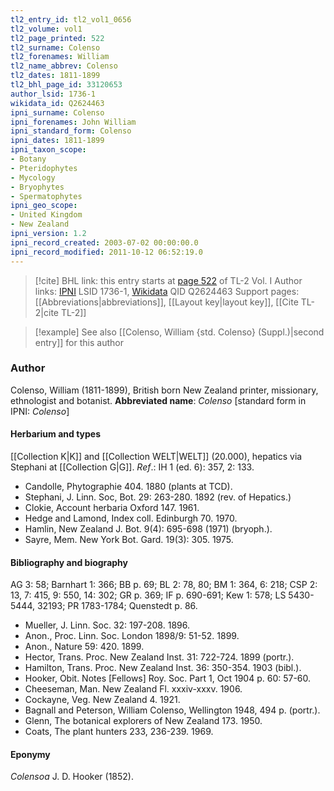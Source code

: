 ```yaml
---
tl2_entry_id: tl2_vol1_0656
tl2_volume: vol1
tl2_page_printed: 522
tl2_surname: Colenso
tl2_forenames: William
tl2_name_abbrev: Colenso
tl2_dates: 1811-1899
tl2_bhl_page_id: 33120653
author_lsid: 1736-1
wikidata_id: Q2624463
ipni_surname: Colenso
ipni_forenames: John William
ipni_standard_form: Colenso
ipni_dates: 1811-1899
ipni_taxon_scope: 
- Botany
- Pteridophytes
- Mycology
- Bryophytes
- Spermatophytes
ipni_geo_scope: 
- United Kingdom
- New Zealand
ipni_version: 1.2
ipni_record_created: 2003-07-02 00:00:00.0
ipni_record_modified: 2011-10-12 06:52:19.0
---
```


> [!cite] BHL link: this entry starts at [page 522](https://www.biodiversitylibrary.org/page/33120653) of TL-2 Vol. I
> Author links: [IPNI](https://www.ipni.org/a/1736-1) LSID 1736-1, [Wikidata](https://www.wikidata.org/wiki/Q2624463) QID Q2624463
> Support pages: [[Abbreviations|abbreviations]], [[Layout key|layout key]], [[Cite TL-2|cite TL-2]]

> [!example] See also [[Colenso, William {std. Colenso} (Suppl.)|second entry]] for this author

### Author

Colenso, William (1811-1899), British born New Zealand printer, missionary, ethnologist and botanist. 
**Abbreviated name**: *Colenso* \[standard form in IPNI: *Colenso*\]

#### Herbarium and types

[[Collection K|K]] and [[Collection WELT|WELT]] (20.000), hepatics via Stephani at [[Collection G|G]].
*Ref*.: IH 1 (ed. 6): 357, 2: 133.
- Candolle, Phytographie 404. 1880 (plants at TCD).
- Stephani, J. Linn. Soc, Bot. 29: 263-280. 1892 (rev. of Hepatics.)
- Clokie, Account herbaria Oxford 147. 1961.
- Hedge and Lamond, Index coll. Edinburgh 70. 1970.
- Hamlin, New Zealand J. Bot. 9(4): 695-698 (1971) (bryoph.).
- Sayre, Mem. New York Bot. Gard. 19(3): 305. 1975.

#### Bibliography and biography

AG 3: 58; Barnhart 1: 366; BB p. 69; BL 2: 78, 80; BM 1: 364, 6: 218; CSP 2: 13, 7: 415, 9: 550, 14: 302; GR p. 369; IF p. 690-691; Kew 1: 578; LS 5430-5444, 32193; PR 1783-1784; Quenstedt p. 86.
- Mueller, J. Linn. Soc. 32: 197-208. 1896.
- Anon., Proc. Linn. Soc. London 1898/9: 51-52. 1899.
- Anon., Nature 59: 420. 1899.
- Hector, Trans. Proc. New Zealand Inst. 31: 722-724. 1899 (portr.).
- Hamilton, Trans. Proc. New Zealand Inst. 36: 350-354. 1903 (bibl.).
- Hooker, Obit. Notes \[Fellows\] Roy. Soc. Part 1, Oct 1904 p. 60: 57-60.
- Cheeseman, Man. New Zealand Fl. xxxiv-xxxv. 1906.
- Cockayne, Veg. New Zealand 4. 1921.
- Bagnall and Peterson, William Colenso, Wellington 1948, 494 p. (portr.).
- Glenn, The botanical explorers of New Zealand 173. 1950.
- Coats, The plant hunters 233, 236-239. 1969.

#### Eponymy

*Colensoa* J. D. Hooker (1852).

